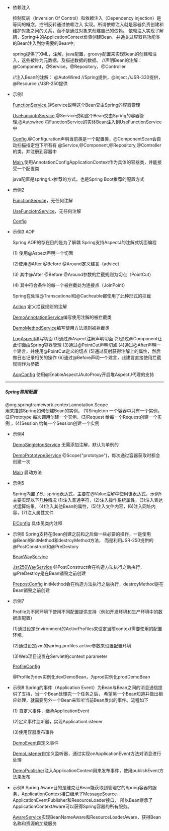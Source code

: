 - 依赖注入

    控制反转（Inversion Of Control）和依赖注入（Dependency injection）是等同的概念，控制反转通过依赖注入
    实现。所谓依赖注入就是容器负责创建和维护对象之间的关系，而不是通过对象来创建自己的依赖。
    依赖注入实现了解耦，Spring中的ApplicationContext负责创建Bean，并通关过容器将功能类的Bean注入到你需要的Bean中;    
    
    spring提供了XML，注解，java配置，groovy配置来实现Bean的创建和注入，这些被称为元数据，及描述数据的数据。
    //声明Bean的注解： @Component，@Service，@Repository，@Controller
    
    //注入Bean的注解： @AutoWired  //Spring提供，@Inject     //JSR-330提供，@Resource   //JSR-250提供


- 示例1

    [FunctionService](src/main/java/example1/FunctionService.java),@Service说明这个Bean交由Spring的容器管理
    
    [UseFunciotnService](src/main/java/example1/UseFunciotnService.java),@Service说明这个Bean交由Spring的容器管理,@Autowired
    将FunctionService的实体Bean注入到UseFunctionService中
    
    [Config](src/main/java/example1/Config.java),@Configuration声明当前类是一个配置类，@ComponentScan会自动扫描指定包下所有有
    @Service,@Component,@Repository,@Controller的类，并注册到容器中
    
    [Main](src/main/java/example1/Main.java),使用AnnotationConfigApplicationContext作为具体的容器类，并能接受一个配置类
    
    java配置是spring4.x推荐的方式，也是Spring Boot推荐的配置方式

 - 示例2

    [FunctionService](src/main/java/example2/FunctionService.java)，无任何注解
    
    [UseFunciotnService](src/main/java/example2/UseFunctionService.java)，无任何注解
    
    [Config](src/main/java/example2/JavaConfig.java)


  - 示例3 AOP
  
    Spring AOP的存在目的是为了解耦
    Spring支持AspectJ的注解式切面编程
    
    (1) 使用@Aspect声明一个切面
    
    (2)使用@After @Before @Around定义建言（advice）
    
    (3) 其中@After @Before @Around参数的拦截规则为切点（PointCut）
    
    (4) 其中符合条件的每一个被拦截处为连接点（JoinPoint）
    
    Spring在处理@Transcational和@Cacheable都使用了此种形式的拦截
    
    [Action](src/main/java/example3/Action.java) 定义拦截规则的注解
    
    [DemoAnnotationService](src/main/java/example3/DemoAnnotationService.java)编写使用注解的被拦截类
    
    [DemoMethodService](src/main/java/example3/DemoMethodService.java)编写使用方法规则被拦截类
    
    [LogAspect](src/main/java/example3/LogAspect.java)编写切面
    (1)通过@Aspect注解声明切面
    (2)通过@Component让此切面由Spring容器管理
    (3)通过@PointCut声明切点
    (4)通过@After声明一个建言，并使用@PointCut定义的切点
    (5)通过反射获得注解上的属性，然后做日志记录相关的操作
    (6)通过@Before声明一个建言，此建言直接使用拦截规则作为参数
    
    [AopConfig](src/main/java/example3/AopConfig.java) 使用@EnableAspectJAutoProxy开启堆AspectJ代理的支持
    
    
 -----
 ##### Spring常用配置
 @org.springframework.context.annotation.Scope  
 用来描述Spring如何创建Bean的实例，
  (1)Singleton 一个容器中只有一个实例，(2)Prototype 每次调用创建一个实例，(3)Request 给每一个Request创建一个实例 ，(4)Session 给每一个Session创建一个实例
  - 示例4
  
      [DemoSingletonService](src/main/java/example4/DemoSingletonService.java)
        无需添加注解，默认为单例的
        
      [DemoPrototypeService](src/main/java/example4/DemoPrototypeService.java)
      @Scope("prototype")，每次通过容器获取时都会创建一次
      
      [Main](src/main/java/example4/Main.java) 启动方法
  
- 示例5

    Spring内置了EL-spring表达式，主要在@Value注解中使用该表达式，示例5主要实现以下几种情况
    (1)注入普通字符，(2)注入操作系统属性，(3)注入表达式运算结果，(4)注入其他Bean的属性，(5)注入文件内容，(6)注入网址内容，(7)注入属性文件
    
    [ElConfig](src/main/java/example5/ElConfig.java) 具体见类内注释
    
- 示例6
    Spring支持在Bean创建之前和之后做一些必要的操作，一是使用@Bean的initMethod和destroyMethod方法，
    而是利用JSR-250提供的@PostConstruct和@PreDestory
    
    [BeanWayService](src/main/java/example6/BeanWayService.java)
    
    [Jsr250WayService](src/main/java/example6/Jsr250WayService.java)
    @PostConstruct会在构造方法执行之后执行，@PreDestroy是在Bean销毁之前创建
    
    [PrepostConfig](src/main/java/example6/PrepostConfig.java)
    initMethod会在构造方法执行之后执行，destroyMethod是在Bean销毁之前创建
    
 - 示例7
 
    Profile为不同环境下使用不同配置提供支持（例如开发环境和生产环境中的数据库配置）
    
    (1)通过设定Environment的ActivrProfiles来设定当前context需要使用的配置环境。
    
    (2)通过设定jvm的spring.profiles.active参数来设置配置环境
    
    (3)Web项目设置在Servlet的context parameter
    
    [ProfileConfig](src/main/java/example7/ProfileConfig.java)
    
    @Profile为dev实例化devDemoBean，为prod实例化prodDemoBean
    
- 示例8
    Spring的事件（Application Event）为Bean与Bean之间的消息通信提供了支持，当一个Bean处理完一个任务之后，
    希望另一个Bean知道并做出相应处理，就需要另外一个Bean来监听当前Bean发出的事件。流程如下
    
    (1) 自定义事件，继承ApplicationEvent
    
    (2)定义事件监听器，实现ApplicationListener
    
    (3)使用容器发布事件
    
    [DemoEvent](src/main/java/example8/DemoEvent.java)自定义事件
    
    [DemoListener](src/main/java/example8/DemoListener.java)自定义监听器，通过实现onApplicationEvent方法对消息进行处理
    
    [DemoPublisher](src/main/java/example8/DemoPublisher.java)注入ApplicationContext用来发布事件，使用publishEvent方法来发布
    
- 示例9
    Spring Aware目的是维克让Bean能获取到管理它的Spring容器的服务，ApplicationContext接口继承了MessageSource，ApplicationEventPublisher和ResourceLoader接口，
    所以Bean继承了ApplicationContextAware可以获得Spring容器的所有服务。
    
    [AwareService](src/main/java/example9/AwareService.java)实现BeanNameAware和ResourceLoaderAware，获得Bean名称和资源的加载服务
    
  



    
